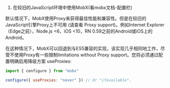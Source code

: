 1. 在较旧的JavaScript环境中使用MobX(看mobx文档-配置栏)

默认情况下，MobX使用Proxy来获得最佳性能和兼容性。但是在较旧的JavaScript引擎Proxy上不可用 (请查看 Proxy support)。例如Internet Explorer（Edge之前），Node.js <6，iOS <10，RN 0.59之前的Android或iOS上的Android。

在这种情况下，MobX可以回退到与ES5兼容的实现，该实现几乎相同地工作，尽管不使用Proxy有一些限制limitations without Proxy support。您将必须通过配置明确启用降级方案 useProxies:
```js
import { configure } from "mobx"

configure({ useProxies: "never" }) // Or "ifavailable".
```